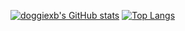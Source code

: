 [![doggiexb's GitHub stats](https://github-readme-stats.vercel.app/api?username=doggiexb)](https://github.com/doggiexb/github-readme-stats)
[![Top Langs](https://github-readme-stats.vercel.app/api/top-langs/?username=doggiexb)](https://github.com/doggiexb/github-readme-stats)
